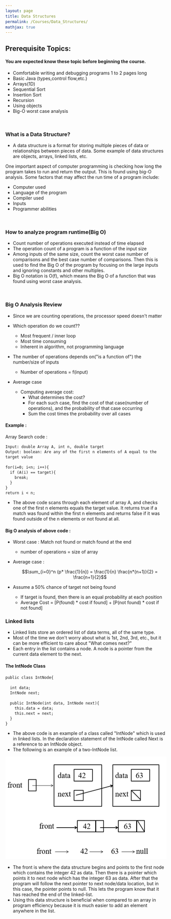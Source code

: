 ```yaml
---
layout: page
title: Data Structures
permalink: /Courses/Data_Structures/
mathjax: true
---
```

## Prerequisite Topics:

#### You are expected know these topic before beginning the course.

- Comfortable writing and debugging programs 1 to 2 pages long
- Basic Java (types,control flow,etc.)
- Arrays(1D)
- Sequential Sort
- Insertion Sort
- Recursion
- Using objects
- Big-O worst case analysis

<br>

### What is a Data Structure?
- A data structure is a format for storing multiple pieces of data or relationships between pieces of data. Some example of data structures are objects, arrays, linked lists, etc.

One important aspect of computer programming is checking how long the program takes to run and return the output. This is found using big-O analysis. Some factors that may affect the run time of a program include:

- Computer used
- Language of the program
- Compiler used
- Inputs
- Programmer abilities

<br>

### How to analyze program runtime(Big O)
- Count number of operations executed instead of time elapsed
- The operation count of a program is a function of the input size
- Among inputs of the same size, count the worst case number of comparisons and the best case number of comparisons. Then this is used to find the Big O of the program by focusing on the large inputs and ignoring constants and other multiples.
- Big O notation is O(f), which means the Big O of a function that was found using worst case analysis.

<br>

### Big O Analysis Review
- Since we are counting operations, the processor speed doesn't matter
- Which operation do we count??
     - Most frequent / inner loop
     - Most time consuming
     - Inherent in algorithm, not programming language

- The number of operations depends on("is a function of") the number/size of inputs
    - Number of operations = f(input)



- Average case
  - Computing average cost:
    - What determines the cost?
    - For each such case, find the cost of that case(number of operations), and the probability of that case occurring
    - Sum the cost times the probability over all cases

#### Example :

Array Search code :

~~~
Input: double Array A, int n, double target
Output: boolean: Are any of the first n elements of A equal to the target value

for(i=0; i<n; i++){
  if (A(i) == target){
    break;
  }
}
return i < n;
~~~
- The above code scans through each element of array A, and checks one of the first n elements equals the target value. It returns true if a match was found within the first n elements and returns false if it was found outside of the n elements or not found at all.

#### Big O analysis of above code :

- Worst case : Match not found or match found at the end
    - number of operations = size of array
- Average case :

  $$\sum_{i=0}^n (p* \frac{1}{n}) = \frac{1}{n} \frac{n*(n+1)}{2} = \frac{n+1}{2}$$

- Assume a 50% chance of target not being found
    - If target is found, then there is an equal probability at each position
    - Average Cost = [P(found) * cost if found] + [P(not found) * cost if not found]


### Linked lists
- Linked lists store an ordered list of data terms, all of the same type.
- Most of the time we don't worry about what is 1st, 2nd, 3rd, etc., but it can be more efficient to care about "What comes next?"
- Each entry in the list contains a node. A node is a pointer from the current data element to the next.

#### The IntNode Class

~~~
public class IntNode{

  int data;
  IntNode next;

  public IntNode(int data, IntNode next){
    this.data = data;
    this.next = next;
  }
}
~~~

- The above code is an example of a class called "IntNode" which is used in linked lists. In the declaration statement of the IntNode called Next is a reference to an IntNode object.
- The following is an example of a two-IntNode list.

![Two-IntNode List Example](/resources/images/data_structures/two-intnode_list.PNG)

- The front is where the data structure begins and points to the first node which contains the integer 42 as data. Then there is a pointer which points it to next node which has the integer 63 as data. After that the program will follow the next pointer to next node/data location, but in this case, the pointer points to null. This lets the program know that it has reached the end of the linked-list.
- Using this data structure is beneficial when compared to an array in program efficiency because it is much easier to add an element anywhere in the list.
